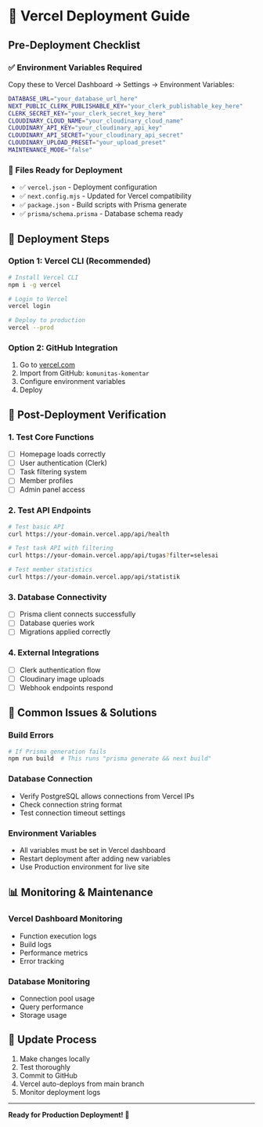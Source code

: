 # 🚀 Vercel Deployment Guide

## Pre-Deployment Checklist

### ✅ Environment Variables Required
Copy these to Vercel Dashboard → Settings → Environment Variables:

```bash
DATABASE_URL="your_database_url_here"
NEXT_PUBLIC_CLERK_PUBLISHABLE_KEY="your_clerk_publishable_key_here"
CLERK_SECRET_KEY="your_clerk_secret_key_here"
CLOUDINARY_CLOUD_NAME="your_cloudinary_cloud_name"
CLOUDINARY_API_KEY="your_cloudinary_api_key"
CLOUDINARY_API_SECRET="your_cloudinary_api_secret"
CLOUDINARY_UPLOAD_PRESET="your_upload_preset"
MAINTENANCE_MODE="false"
```

### 📁 Files Ready for Deployment
- ✅ `vercel.json` - Deployment configuration
- ✅ `next.config.mjs` - Updated for Vercel compatibility
- ✅ `package.json` - Build scripts with Prisma generate
- ✅ `prisma/schema.prisma` - Database schema ready

## 🚀 Deployment Steps

### Option 1: Vercel CLI (Recommended)
```bash
# Install Vercel CLI
npm i -g vercel

# Login to Vercel
vercel login

# Deploy to production
vercel --prod
```

### Option 2: GitHub Integration
1. Go to [vercel.com](https://vercel.com)
2. Import from GitHub: `komunitas-komentar`
3. Configure environment variables
4. Deploy

## 🔧 Post-Deployment Verification

### 1. Test Core Functions
- [ ] Homepage loads correctly
- [ ] User authentication (Clerk)
- [ ] Task filtering system
- [ ] Member profiles
- [ ] Admin panel access

### 2. Test API Endpoints
```bash
# Test basic API
curl https://your-domain.vercel.app/api/health

# Test task API with filtering
curl https://your-domain.vercel.app/api/tugas?filter=selesai

# Test member statistics
curl https://your-domain.vercel.app/api/statistik
```

### 3. Database Connectivity
- [ ] Prisma client connects successfully
- [ ] Database queries work
- [ ] Migrations applied correctly

### 4. External Integrations
- [ ] Clerk authentication flow
- [ ] Cloudinary image uploads
- [ ] Webhook endpoints respond

## 🐛 Common Issues & Solutions

### Build Errors
```bash
# If Prisma generation fails
npm run build  # This runs "prisma generate && next build"
```

### Database Connection
- Verify PostgreSQL allows connections from Vercel IPs
- Check connection string format
- Test connection timeout settings

### Environment Variables
- All variables must be set in Vercel dashboard
- Restart deployment after adding new variables
- Use Production environment for live site

## 📊 Monitoring & Maintenance

### Vercel Dashboard Monitoring
- Function execution logs
- Build logs
- Performance metrics
- Error tracking

### Database Monitoring
- Connection pool usage
- Query performance
- Storage usage

## 🔄 Update Process
1. Make changes locally
2. Test thoroughly
3. Commit to GitHub
4. Vercel auto-deploys from main branch
5. Monitor deployment logs

---
**Ready for Production Deployment! 🚀**
